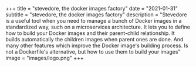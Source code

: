 +++
title = "stevedore, the docker images factory"
date = "2021-01-31"
subtitle = "stevedore, the docker images factory"
description = "Stevedore is a useful tool when you need to manage a bunch of Docker images in a standardized way, such on a microservices architecture. It lets you to define how to build your Docker images and their parent-child relationship. It builds automatically the children images when parent ones are done. And many other features which improve the Docker image's building process. Is not a Dockerfile's alternative, but how to use them to build your images"
image = "images/logo.png"
+++

